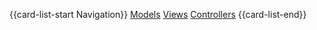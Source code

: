 {{card-list-start Navigation}}
[Models](!models)
[Views](!views)
[Controllers](!controllers)
{{card-list-end}}